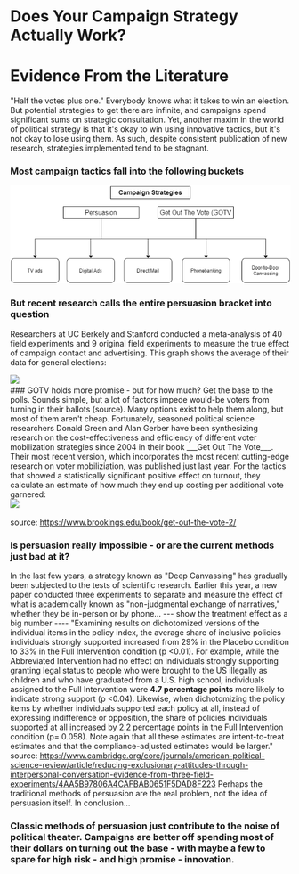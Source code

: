 # Does Your Campaign Strategy Actually Work? 
# Evidence From the Literature

"Half the votes plus one." Everybody knows what it takes to win an election. But potential strategies to get there are infinite, and campaigns spend significant sums on strategic consultation.
Yet, another maxim in the world of political strategy is that it's okay to win using innovative tactics, but it's not okay to lose using them.
As such, despite consistent publication of new research, strategies implemented tend to be stagnant. 

### Most campaign tactics fall into the following buckets
![](/campaigntactics.png)

### But recent research calls the entire persuasion bracket into question
Researchers at UC Berkely and Stanford conducted a meta-analysis of 40 field experiments and 9 original field experiments to measure the true effect of campaign contact and advertising. This graph shows the average of their data for general elections: 
<div class='tableauPlaceholder' id='viz1602785420847' style='position: relative'><noscript><a href='#'><img alt=' ' src='https:&#47;&#47;public.tableau.com&#47;static&#47;images&#47;ca&#47;campaignpersuasion&#47;Sheet1&#47;1_rss.png' style='border: none' /></a></noscript><object class='tableauViz'  style='display:none;'><param name='host_url' value='https%3A%2F%2Fpublic.tableau.com%2F' /> <param name='embed_code_version' value='3' /> <param name='site_root' value='' /><param name='name' value='campaignpersuasion&#47;Sheet1' /><param name='tabs' value='no' /><param name='toolbar' value='yes' /><param name='static_image' value='https:&#47;&#47;public.tableau.com&#47;static&#47;images&#47;ca&#47;campaignpersuasion&#47;Sheet1&#47;1.png' /> <param name='animate_transition' value='yes' /><param name='display_static_image' value='yes' /><param name='display_spinner' value='yes' /><param name='display_overlay' value='yes' /><param name='display_count' value='yes' /><param name='language' value='en' /><param name='filter' value='publish=yes' /></object></div>                <script type='text/javascript'>                    var divElement = document.getElementById('viz1602785420847');                    var vizElement = divElement.getElementsByTagName('object')[0];                    vizElement.style.width='100%';vizElement.style.height=(divElement.offsetWidth*0.75)+'px';                    var scriptElement = document.createElement('script');                    scriptElement.src = 'https://public.tableau.com/javascripts/api/viz_v1.js';                    vizElement.parentNode.insertBefore(scriptElement, vizElement);                </script>
### GOTV holds more promise - but for how much?
Get the base to the polls. Sounds simple, but a lot of factors impede would-be voters from turning in their ballots (source). Many options exist to help them along, but most of them aren't cheap. Fortunately, seasoned political science researchers Donald Green and Alan Gerber have been synthesizing research on the cost-effectiveness and efficiency of different voter mobilization strategies since 2004 in their book ___Get Out The Vote___. Their most recent version, which incorporates the most recent cutting-edge research on voter mobiliziation, was published just last year. For the tactics that showed a statistically significant positive effect on turnout, they calculate an estimate of how much they end up costing per additional vote garnered:
<div class='tableauPlaceholder' id='viz1602786896184' style='position: relative'><noscript><a href='#'><img alt=' ' src='https:&#47;&#47;public.tableau.com&#47;static&#47;images&#47;Co&#47;Costspervote&#47;Sheet1&#47;1_rss.png' style='border: none' /></a></noscript><object class='tableauViz'  style='display:none;'><param name='host_url' value='https%3A%2F%2Fpublic.tableau.com%2F' /> <param name='embed_code_version' value='3' /> <param name='site_root' value='' /><param name='name' value='Costspervote&#47;Sheet1' /><param name='tabs' value='no' /><param name='toolbar' value='yes' /><param name='static_image' value='https:&#47;&#47;public.tableau.com&#47;static&#47;images&#47;Co&#47;Costspervote&#47;Sheet1&#47;1.png' /> <param name='animate_transition' value='yes' /><param name='display_static_image' value='yes' /><param name='display_spinner' value='yes' /><param name='display_overlay' value='yes' /><param name='display_count' value='yes' /><param name='language' value='en' /><param name='filter' value='publish=yes' /></object></div>                <script type='text/javascript'>                    var divElement = document.getElementById('viz1602786896184');                    var vizElement = divElement.getElementsByTagName('object')[0];                    vizElement.style.width='100%';vizElement.style.height=(divElement.offsetWidth*0.75)+'px';                    var scriptElement = document.createElement('script');                    scriptElement.src = 'https://public.tableau.com/javascripts/api/viz_v1.js';                    vizElement.parentNode.insertBefore(scriptElement, vizElement);                </script>

source: https://www.brookings.edu/book/get-out-the-vote-2/
### Is persuasion really impossible - or are the current methods just bad at it?
In the last few years, a strategy known as "Deep Canvassing" has gradually been subjected to the tests of scientific research. Earlier this year, a new paper conducted three experiments to separate and measure the effect of what is academically known as "non-judgmental exchange of narratives," whether they be in-person or by phone...
--- show the treatment effect as a big number ----
"Examining results on dichotomized versions of the individual items in the policy index, the average share of inclusive policies individuals strongly supported increased from 29% in the Placebo condition to 33% in the Full Intervention condition (p <0.01). For example, while the Abbreviated Intervention had no effect on individuals strongly supporting granting legal status to people who were brought to the US illegally as children and who have graduated from a U.S. high school, individuals assigned to the Full Intervention were __4.7 percentage points__ more likely to indicate strong support (p <0.04). Likewise, when dichotomizing the policy items by whether individuals supported each policy at all, instead of expressing indifference or opposition, the share of policies individuals supported at all increased by 2.2 percentage points in the Full Intervention condition (p= 0.058). Note again that all these estimates are intent-to-treat estimates and that the compliance-adjusted estimates would be larger."
source: https://www.cambridge.org/core/journals/american-political-science-review/article/reducing-exclusionary-attitudes-through-interpersonal-conversation-evidence-from-three-field-experiments/4AA5B97806A4CAFBAB0651F5DAD8F223
Perhaps the traditional methods of persuasion are the real problem, not the idea of persuasion itself. In conclusion...

### Classic methods of persuasion just contribute to the noise of political theater. Campaigns are better off spending most of their dollars on turning out the base - with maybe a few to spare for high risk - and high promise - innovation. 
